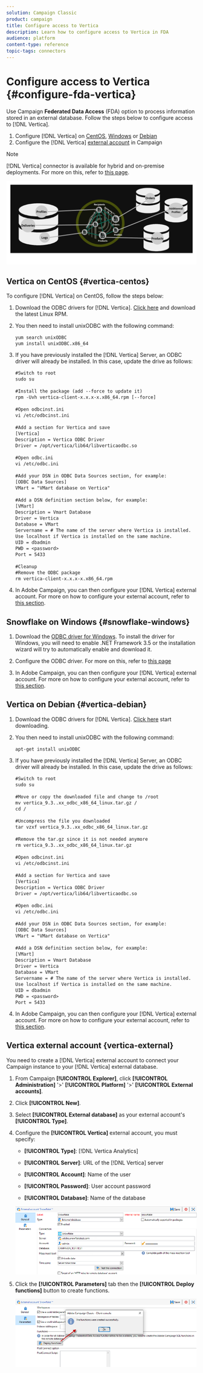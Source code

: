 ```yaml
---
solution: Campaign Classic
product: campaign
title: Configure access to Vertica
description: Learn how to configure access to Vertica in FDA
audience: platform
content-type: reference
topic-tags: connectors
---
```


# Configure access to Vertica {#configure-fda-vertica}

Use Campaign **Federated Data Access** (FDA) option to process information stored in an external database. Follow the steps below to configure access to [!DNL Vertica].

1. Configure [!DNL Vertica] on [CentOS](#vertica-centos), [Windows](#vertica-windows) or [Debian](#vertica-debian)
1. Configure the [!DNL Vertica] [external account](#vertica-external) in Campaign


>[!NOTE]
>
>[!DNL Vertica] connector is available for hybrid and on-premise deployments. For more on this, refer to [this page](../../installation/using/capability-matrix.md).

![](assets/snowflake_3.png)

## Vertica on CentOS {#vertica-centos}

To configure [!DNL Vertica] on CentOS, follow the steps below:

1. Download the ODBC drivers for [!DNL Vertica]. [Click here](https://www.vertica.com/download/vertica/client-drivers/) and download the latest Linux RPM.

1. You then need to install unixODBC with the following command:

    ```
    yum search unixODBC
    yum install unixODBC.x86_64
    ```

1. If you have previously installed the [!DNL Vertica] Server, an ODBC driver will already be installed. In this case, update the drive as follows:

    ```
    #Switch to root
    sudo su
 
    #Install the package (add --force to update it)
    rpm -Uvh vertica-client-x.x.x-x.x86_64.rpm [--force]
 
    #Open odbcinst.ini
    vi /etc/odbcinst.ini
 
    #Add a section for Vertica and save
    [Vertica]
    Description = Vertica ODBC Driver
    Driver = /opt/vertica/lib64/libverticaodbc.so
 
    #Open odbc.ini
    vi /etc/odbc.ini
 
    #Add your DSN in ODBC Data Sources section, for example:
    [ODBC Data Sources]
    VMart = "VMart database on Vertica"
 
    #Add a DSN definition section below, for example:
    [VMart]
    Description = Vmart Database
    Driver = Vertica
    Database = VMart
    Servername = # The name of the server where Vertica is installed. Use localhost if Vertica is installed on the same machine.
    UID = dbadmin
    PWD = <password>
    Port = 5433
    
    #Cleanup
    #Remove the ODBC package
    rm vertica-client-x.x.x-x.x86_64.rpm
    ```

1. In Adobe Campaign, you can then configure your [!DNL Vertica] external account. For more on how to configure your external account, refer to [this section](#vertica-external).

## Snowflake on Windows {#snowflake-windows}

1. Download the [ODBC driver for Windows](https://www.vertica.com/download/vertica/client-drivers/). To install the driver for Windows, you will need to enable .NET Framework 3.5 or the installation wizard will try to automatically enable and download it.

1. Configure the ODBC driver. For more on this, refer to [this page](https://docs.snowflake.net/manuals/user-guide/odbc-windows.html#step-2-configure-the-odbc-driver)

1. In Adobe Campaign, you can then configure your [!DNL Vertica] external account. For more on how to configure your external account, refer to [this section](#snowflake-external).

## Vertica on Debian {#vertica-debian}

1. Download the ODBC drivers for [!DNL Vertica]. [Click here](https://sfc-repo.snowflakecomputing.com/odbc/linux/latest/index.html) start downloading.

1. You then need to install unixODBC with the following command:

     ```
    apt-get install unixODBC
     ```

1. If you have previously installed the [!DNL Vertica] Server, an ODBC driver will already be installed. In this case, update the drive as follows:

    ```
    #Switch to root
    sudo su
 
    #Move or copy the downloaded file and change to /root
    mv vertica_9.3..xx_odbc_x86_64_linux.tar.gz /
    cd /
 
    #Uncompress the file you downloaded
    tar vzxf vertica_9.3..xx_odbc_x86_64_linux.tar.gz
 
    #Remove the tar.gz since it is not needed anymore
    rm vertica_9.3..xx_odbc_x86_64_linux.tar.gz
 
    #Open odbcinst.ini
    vi /etc/odbcinst.ini
 
    #Add a section for Vertica and save
    [Vertica]
    Description = Vertica ODBC Driver
    Driver = /opt/vertica/lib64/libverticaodbc.so
 
    #Open odbc.ini
    vi /etc/odbc.ini
 
    #Add your DSN in ODBC Data Sources section, for example:
    [ODBC Data Sources]
    VMart = "VMart database on Vertica"
 
    #Add a DSN definition section below, for example:
    [VMart]
    Description = Vmart Database
    Driver = Vertica
    Database = VMart
    Servername = # The name of the server where Vertica is installed. Use localhost if Vertica is installed on the same machine.
    UID = dbadmin
    PWD = <password>
    Port = 5433
    ```

1. In Adobe Campaign, you can then configure your [!DNL Vertica] external account. For more on how to configure your external account, refer to [this section](#vertica-external).

## Vertica external account {vertica-external}

You need to create a [!DNL Vertica] external account to connect your Campaign instance to your [!DNL Vertica] external database.

1. From Campaign **[!UICONTROL Explorer]**, click **[!UICONTROL Administration]** '>' **[!UICONTROL Platform]** '>' **[!UICONTROL External accounts]**.

1. Click **[!UICONTROL New]**.

1. Select **[!UICONTROL External database]** as your external account's **[!UICONTROL Type]**.

1. Configure the **[!UICONTROL Vertica]** external account, you must specify:

    * **[!UICONTROL Type]**: [!DNL Vertica Analytics]

    * **[!UICONTROL Server]**: URL of the [!DNL Vertica] server

    * **[!UICONTROL Account]**: Name of the user

    * **[!UICONTROL Password]**: User account password

    * **[!UICONTROL Database]**: Name of the database

    ![](assets/snowflake.png)

1. Click the **[!UICONTROL Parameters]** tab then the **[!UICONTROL Deploy functions]** button to create functions.

    ![](assets/snowflake_2.png)

